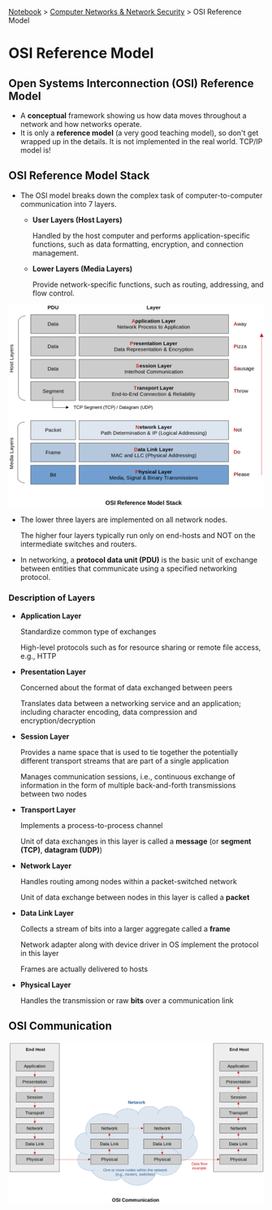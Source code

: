 <a href="../">Notebook</a> > <a href="./">Computer Networks & Network Security</a> > OSI Reference Model

# OSI Reference Model



## Open Systems Interconnection (OSI) Reference Model

* A **conceptual** framework showing us how data moves throughout a network and how networks operate.
* It is only a **reference model** (a very good teaching model), so don't get wrapped up in the details. It is not implemented in the real world. TCP/IP model is!



## OSI Reference Model Stack

* The OSI model breaks down the complex task of computer-to-computer communication into 7 layers.

  * **User Layers (Host Layers)**

    Handled by the host computer and performs application-specific functions, such as data formatting, encryption, and connection management.

  * **Lower Layers (Media Layers)**

    Provide network-specific functions, such as routing, addressing, and flow control.

  

<img src="./img/osi-reference-model-stack.png" alt="osi-reference-model-stack" width="700">



* The lower three layers are implemented on all network nodes.

  The higher four layers typically run only on end-hosts and NOT on the intermediate switches and routers.

* In networking, a **protocol data unit (PDU)** is the basic unit of exchange between entities that communicate using a specified networking protocol.

### Description of Layers

* **Application Layer**

  Standardize common type of exchanges

  High-level protocols such as for resource sharing or remote file access, e.g., HTTP

* **Presentation Layer**

  Concerned about the format of data exchanged between peers

  Translates data between a networking service and an application; including character encoding, data compression and encryption/decryption

* **Session Layer**

  Provides a name space that is used to tie together the potentially different transport streams that are part of a single application

  Manages communication sessions, i.e., continuous exchange of information in the form of multiple back-and-forth transmissions between two nodes

* **Transport Layer**

  Implements a process-to-process channel

  Unit of data exchanges in this layer is called a **message** (or **segment (TCP)**, **datagram (UDP)**)

* **Network Layer**

  Handles routing among nodes within a packet-switched network

  Unit of data exchange between nodes in this layer is called a **packet**

* **Data Link Layer**

  Collects a stream of bits into a larger aggregate called a **frame**

  Network adapter along with device driver in OS implement the protocol in this layer

  Frames are actually delivered to hosts

* **Physical Layer**

  Handles the transmission or raw **bits** over a communication link



## OSI Communication



<img src="./img/osi-communication.png" alt="osi-communication" width="850">